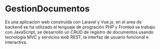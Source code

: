 # GestionDocumentos
Es una aplicacion web construida con Laravel y Vue.js, en el area de backend se ha utilizado el lenguaje de progración PHP y Fronted se trabajo con JavaScript, se desarrollo un CRUD de registro de documentos usando tecnología MVC y servicios web REST, la interfaz de usuario funcional e interactiva.
